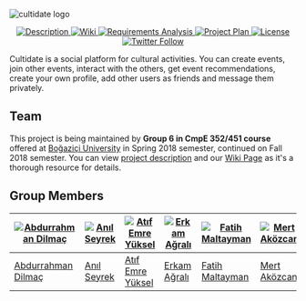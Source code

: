 ![cultidate logo](https://raw.githubusercontent.com/bounswe/bounswe2018group6/master/wiki_assets/logo.png)

<p align="center">
<a href="https://piazza.com/class_profile/get_resource/jd5vcsniag3zz/jdjamwhms276zd">
    <img src="https://img.shields.io/badge/DESCRIPTION--lightgrey.svg?style=flat-square" alt="Description">
</a>
<a href="https://github.com/bounswe/bounswe2018group6/wiki">
    <img src="https://img.shields.io/badge/WIKI--orange.svg?style=flat-square" alt="Wiki">
</a>
<a href="https://github.com/bounswe/bounswe2018group6/wiki/Requirements-Analysis">
    <img src="https://img.shields.io/badge/REQUIREMENTS-UP--TO--DATE-yellow.svg?style=flat-square" alt="Requirements Analysis">
</a>
<a href="https://docs.google.com/spreadsheets/d/15k7ExFb8lbgDHh2jT8DMPbpknZ6fry9lny5vZhckcQs/edit?usp=sharing">
    <img src="https://img.shields.io/badge/PROJECT%20PLAN-UP--TO--DATE-green.svg?style=flat-square" alt="Project Plan">
</a>
<a href="https://github.com/bounswe/bounswe2018group6/blob/master/LICENSE">
    <img src="https://img.shields.io/badge/LICENSE-MIT-ff69b4.svg?style=flat-square" alt="License">
</a>
<a href="https://twitter.com/BounCmpe352">
    <img src="https://img.shields.io/twitter/follow/BounCmpe352.svg?style=flat-square&logo=twitter&label=Follow" alt="Twitter Follow">
</a>
</p>

Cultidate is a social platform for cultural activities. You can create events, join other events, interact with the others, get event recommendations, create your own profile, add other users as friends and message them privately.

## Team
This project is being maintained by **Group 6 in CmpE 352/451 course** offered at [Boğaziçi University](http://www.boun.edu.tr/en_US) in Spring 2018 semester, continued on Fall 2018 semester. You can view [project description](https://github.com/bounswe/bounswe2018group6/blob/master/ProjectDescription.pdf) and our [Wiki Page](https://github.com/bounswe/bounswe2018group6/wiki) as it's a thorough resource for details.

## Group Members
[![Abdurrahman Dilmaç](https://avatars1.githubusercontent.com/u/10361223?s=460&v=4)](https://github.com/bounswe/bounswe2018group6/wiki/Abdurrahman-Dilma%C3%A7) | [![Anıl Seyrek](https://avatars3.githubusercontent.com/u/6118512?s=400&v=4)](https://github.com/bounswe/bounswe2018group6/wiki/Anil-Seyrek) |[![Atıf Emre Yüksel](https://avatars3.githubusercontent.com/u/16309848?s=460&v=4)](https://github.com/bounswe/bounswe2018group6/wiki/At%C4%B1f-Emre-Y%C3%BCksel) |[![Erkam Ağralı](https://avatars1.githubusercontent.com/u/10160472?s=460&v=4)](https://github.com/bounswe/bounswe2018group6/wiki/Erkam-A%C4%9Fral%C4%B1) |  [![Fatih Maltayman](https://avatars3.githubusercontent.com/u/21318031?s=460&v=4)](https://github.com/bounswe/bounswe2018group6/wiki/Fatih-Maltayman) |  [![Mert Aközcan](https://avatars0.githubusercontent.com/u/14350776?s=460&v=4)](https://github.com/bounswe/bounswe2018group6/wiki/Mert-Ak%C3%B6zcan) | [![Ömer Kırbıyık](https://avatars2.githubusercontent.com/u/16326440?s=460&v=4)](https://github.com/bounswe/bounswe2018group6/wiki/%C3%96mer-K%C4%B1rb%C4%B1y%C4%B1k) | [![Zeynep Işık](https://avatars1.githubusercontent.com/u/36155967?s=460&v=4)](https://github.com/bounswe/bounswe2018group6/wiki/Zeynep-I%C5%9F%C4%B1k)|
|---|---|---|---|---|---|---|---|
|[Abdurrahman Dilmaç](https://github.com/bounswe/bounswe2018group6/wiki/Abdurrahman-Dilma%C3%A7) |[Anıl Seyrek](https://github.com/bounswe/bounswe2018group6/wiki/Anıl-Seyrek) |[Atıf Emre Yüksel](https://github.com/bounswe/bounswe2018group6/wiki/At%C4%B1f-Emre-Y%C3%BCksel) | [Erkam Ağralı](https://github.com/bounswe/bounswe2018group6/wiki/Erkam-A%C4%9Fral%C4%B1) |[Fatih Maltayman](https://github.com/bounswe/bounswe2018group6/wiki/Fatih-Maltayman) | [Mert Aközcan](https://github.com/bounswe/bounswe2018group6/wiki/Mert-Ak%C3%B6zcan) |[Ömer Kırbıyık](https://github.com/bounswe/bounswe2018group6/wiki/%C3%96mer-K%C4%B1rb%C4%B1y%C4%B1k)|[Zeynep Işık](https://github.com/bounswe/bounswe2018group6/wiki/Zeynep-I%C5%9F%C4%B1k)|
